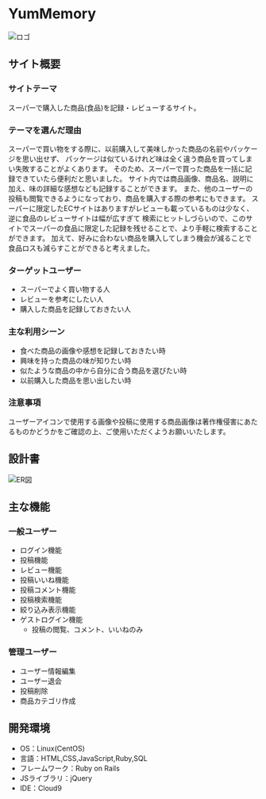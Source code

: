 # YumMemory
![ロゴ]()

## サイト概要
### サイトテーマ
スーパーで購入した商品(食品)を記録・レビューするサイト。

### テーマを選んだ理由
スーパーで買い物をする際に、以前購入して美味しかった商品の名前やパッケージを思い出せず、
パッケージは似ているけれど味は全く違う商品を買ってしまい失敗することがよくあります。
そのため、スーパーで買った商品を一括に記録できていたら便利だと思いました。
サイト内では商品画像、商品名、説明に加え、味の詳細な感想なども記録することができます。
また、他のユーザーの投稿も閲覧できるようになっており、商品を購入する際の参考にもできます。
スーパーに限定したECサイトはありますがレビューも載っているものは少なく、逆に食品のレビューサイトは幅が広すぎて
検索にヒットしづらいので、このサイトでスーパーの食品に限定した記録を残せることで、より手軽に検索することができます。
加えて、好みに合わない商品を購入してしまう機会が減ることで食品ロスも減らすことができると考えました。

### ターゲットユーザー
- スーパーでよく買い物する人
- レビューを参考にしたい人
- 購入した商品を記録しておきたい人

### 主な利用シーン
- 食べた商品の画像や感想を記録しておきたい時
- 興味を持った商品の味が知りたい時
- 似たような商品の中から自分に合う商品を選びたい時
- 以前購入した商品を思い出したい時

### 注意事項
ユーザーアイコンで使用する画像や投稿に使用する商品画像は著作権侵害にあたるものかどうかをご確認の上、ご使用いただくようお願いいたします。

## 設計書

![ER図]()

## 主な機能

### 一般ユーザー

- ログイン機能
- 投稿機能
- レビュー機能
- 投稿いいね機能
- 投稿コメント機能
- 投稿検索機能
- 絞り込み表示機能
- ゲストログイン機能
    - 投稿の閲覧、コメント、いいねのみ

### 管理ユーザー

- ユーザー情報編集
- ユーザー退会
- 投稿削除
- 商品カテゴリ作成


## 開発環境
- OS：Linux(CentOS)
- 言語：HTML,CSS,JavaScript,Ruby,SQL
- フレームワーク：Ruby on Rails
- JSライブラリ：jQuery
- IDE：Cloud9
